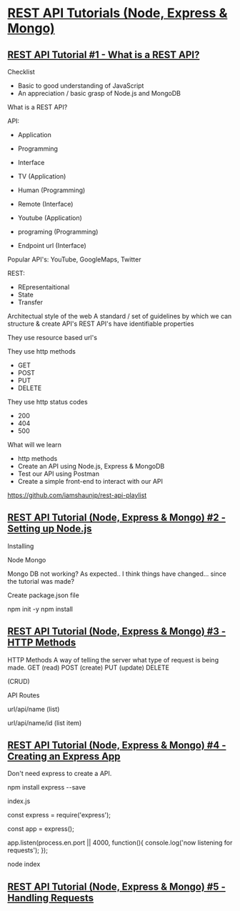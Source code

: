 # [REST API Tutorials (Node, Express & Mongo)](https://www.youtube.com/playlist?list=PL4cUxeGkcC9jBcybHMTIia56aV21o2cZ8)

## [REST API Tutorial #1 - What is a REST API?](https://www.youtube.com/watch?v=BRdcRFvuqsE&list=PL4cUxeGkcC9jBcybHMTIia56aV21o2cZ8&index=1)

Checklist
- Basic to good understanding of JavaScript
- An appreciation / basic grasp of Node.js and MongoDB

What is a REST API?

API:

- Application
- Programming
- Interface

- TV (Application) 
- Human (Programming)
- Remote (Interface)

- Youtube (Application) 
- programing (Programming)
- Endpoint url (Interface)

Popular API's: YouTube, GoogleMaps, Twitter

REST:
- REpresentaitional 
- State
- Transfer

Architectual style of the web
A standard / set of guidelines by which we can structure & create API's
REST API's have identifiable properties

They use resource based url's

They use http methods
- GET
- POST
- PUT
- DELETE

They use http status codes
- 200
- 404
- 500

What will we learn
- http methods
- Create an API using Node.js, Express & MongoDB
- Test our API using Postman
- Create a simple front-end to interact with our API

https://github.com/iamshaunjp/rest-api-playlist

## [REST API Tutorial (Node, Express & Mongo) #2 -Setting up Node.js](https://www.youtube.com/watch?v=A5fiWcVcADw&list=PL4cUxeGkcC9jBcybHMTIia56aV21o2cZ8&index=2)

Installing

Node
Mongo

Mongo DB not working? As expected.. I think things have changed... since the tutorial was made?

Create package.json file

npm init -y 
npm install

## [REST API Tutorial (Node, Express & Mongo) #3 - HTTP Methods](https://www.youtube.com/watch?v=Fizxr21bjWU&list=PL4cUxeGkcC9jBcybHMTIia56aV21o2cZ8&index=3)

HTTP Methods
A way of telling the server what type of request is being made.
GET (read)
POST (create)
PUT (update)
DELETE

(CRUD)

API Routes

url/api/name (list)

url/api/name/id (list item)

## [REST API Tutorial (Node, Express & Mongo) #4 - Creating an Express App](https://www.youtube.com/watch?v=7uXKyRFTlWA&list=PL4cUxeGkcC9jBcybHMTIia56aV21o2cZ8&index=4)

Don't need express to create a API.

npm install express --save

index.js

const express = require('express');

const app = express();

app.listen(process.en.port || 4000, function(){
	console.log('now listening for requests');
});

node index

## [REST API Tutorial (Node, Express & Mongo) #5 - Handling Requests](https://www.youtube.com/watch?v=Bc2QE-kHbu0&list=PL4cUxeGkcC9jBcybHMTIia56aV21o2cZ8&index=5)

